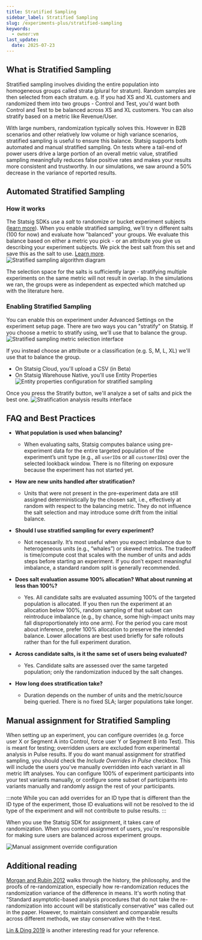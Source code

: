 ```yaml
---
title: Stratified Sampling
sidebar_label: Stratified Sampling
slug: /experiments-plus/stratified-sampling
keywords:
  - owner:vm
last_update:
  date: 2025-07-23
---
```


## What is Stratified Sampling

Stratified sampling involves dividing the entire population into homogeneous groups called strata (plural for stratum). Random samples are then selected from each stratum. e.g. If you had XS and XL customers and randomized them into two groups - Control and Test, you'd want both Control and Test to be balanced across XS and XL customers. You can also stratify based on a metric like Revenue/User.

With large numbers, randomization typically solves this. However in B2B scenarios and other relatively low volume or high variance scenarios, stratified sampling is useful to ensure this balance. Statsig supports both automated and manual stratified sampling. On tests where a tail-end of power users drive a large portion of an overall metric value, stratified sampling meaningfully reduces false positive rates and makes your results more consistent and trustworthy. In our simulations, we saw around a 50% decrease in the variance of reported results.

## Automated Stratified Sampling

### How it works

The Statsig SDKs use a _salt_ to randomize or bucket experiment subjects ([learn more](/faq#how-does-bucketing-within-the-statsig-sdks-work)). When you enable stratified sampling, we'll try n different salts (100 for now) and evaluate how "balanced" your groups. We evaluate this balance based on either a metric you pick - or an attribute you give us describing your experiment subjects. We pick the best salt from this set and save this as the salt to use. [Learn more](https://statsig.com/blog/introducing-stratified-sampling).
![Stratified sampling algorithm diagram](https://github.com/statsig-io/docs/assets/31516123/99f72b83-9f14-45a3-aa6e-ffcbd6211ec7)

The selection space for the salts is sufficiently large - stratifying multiple experiments on the same metric will not result in overlap. In the simulations we ran, the groups were as independent as expected which matched up with the literature here.

### Enabling Stratified Sampling

You can enable this on experiment under Advanced Settings on the experiment setup page. There are two ways you can "stratify" on Statsig.
If you choose a metric to stratify using, we'll use that to balance the group.
![Stratified sampling metric selection interface](https://github.com/statsig-io/docs/assets/31516123/0cfc499d-4fdf-44a8-ba2a-3537ba5bb904)

If you instead choose an attribute or a classification (e.g. S, M, L, XL) we'll use that to balance the group.

- On Statsig Cloud, you'll upload a CSV (in Beta)
- On Statsig Warehouse Native, you'll use Entity Properties
  ![Entity properties configuration for stratified sampling](https://github.com/statsig-io/docs/assets/31516123/102a839f-37fd-4443-807a-4b269f137490)

Once you press the Stratify button, we'll analyze a set of salts and pick the best one.
![Stratification analysis results interface](https://github.com/statsig-io/docs/assets/31516123/412f5c78-8c4f-4f16-88d3-60d3d3555ffd)

## FAQ and Best Practices

- **What population is used when balancing?**

  - When evaluating salts, Statsig computes balance using pre-experiment data for the entire targeted population of the experiment’s unit type (e.g., all `userID`s or all `customerID`s) over the selected lookback window. There is no filtering on exposure because the experiment has not started yet.

- **How are new units handled after stratification?**

  - Units that were not present in the pre-experiment data are still assigned deterministically by the chosen salt, i.e., effectively at random with respect to the balancing metric. They do not influence the salt selection and may introduce some drift from the initial balance.

- **Should I use stratified sampling for every experiment?**

  - Not necessarily. It’s most useful when you expect imbalance due to heterogeneous units (e.g., “whales”) or skewed metrics. The tradeoff is time/compute cost that scales with the number of units and adds steps before starting an experiment. If you don’t expect meaningful imbalance, a standard random split is generally recommended.

- **Does salt evaluation assume 100% allocation? What about running at less than 100%?**

  - Yes. All candidate salts are evaluated assuming 100% of the targeted population is allocated. If you then run the experiment at an allocation below 100%, random sampling of that subset can reintroduce imbalance (e.g., by chance, some high-impact units may fall disproportionately into one arm). For the period you care most about inference, prefer 100% allocation to preserve the intended balance. Lower allocations are best used briefly for safe rollouts rather than for the full experiment duration.

- **Across candidate salts, is it the same set of users being evaluated?**

  - Yes. Candidate salts are assessed over the same targeted population; only the randomization induced by the salt changes.

- **How long does stratification take?**
  - Duration depends on the number of units and the metric/source being queried. There is no fixed SLA; larger populations take longer.

## Manual assignment for Stratified Sampling

When setting up an experiment, you can configure overrides (e.g. force user X or Segment A into Control, force user Y or Segment B into Test). This is meant for testing; overridden users are excluded from experimental analysis in Pulse results. If you do want manual assignment for stratified sampling, you should check the _Include Overrides in Pulse_ checkbox. This will include the users you've manually overridden into each variant in all metric lift analyses. You can configure 100% of experiment participants into your test variants manually, or configure some subset of participants into variants manually and randomly assign the rest of your participants.

:::note
While you can add overrides for an ID type that is different than the ID type of the experiment, those ID evaluations will not be resolved to the id type of the experiment and will not contribute to pulse results.
:::

When you use the Statsig SDK for assignment, it takes care of randomization. When you control assignment of users, you're responsible for making sure users are balanced across experiment groups.

![Manual assignment override configuration](https://user-images.githubusercontent.com/31516123/230964234-8cc81f66-f4f8-4f37-b6df-6d36d0d7ab98.png)

## Additional reading

[Morgan and Rubin 2012](https://projecteuclid.org/journals/annals-of-statistics/volume-40/issue-2/Rerandomization-to-improve-covariate-balance-in-experiments/10.1214/12-AOS1008.full) walks through the history, the philosophy, and the proofs of re-randomization, especially how re-randomization reduces the randomization variance of the difference in means. It's worth noting that "Standard asymptotic-based analysis procedures that do not take the re-randomization into account will be statistically conservative" was called out in the paper. However, to maintain consistent and comparable results across different methods, we stay conservative with the t-test.

[Lin & Ding 2019](https://arxiv.org/abs/1906.11291) is another interesting read for your reference.
